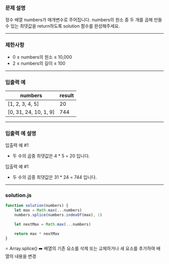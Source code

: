 ### 문제 설명

정수 배열 numbers가 매개변수로 주어집니다. numbers의 원소 중 두 개를 곱해 만들 수 있는 최댓값을 return하도록 solution 함수를 완성해주세요.

---
### 제한사항

* 0 ≤ numbers의 원소 ≤ 10,000
* 2 ≤ numbers의 길이 ≤ 100

---
### 입출력 예

numbers	| result
-- | --
[1, 2, 3, 4, 5]	| 20
[0, 31, 24, 10, 1, 9]	| 744

---
### 입출력 예 설명

입출력 예 #1

* 두 수의 곱중 최댓값은 4 * 5 = 20 입니다.

입출력 예 #1

* 두 수의 곱중 최댓값은 31 * 24 = 744 입니다.

---
### solution.js

```js
function solution(numbers) {
    let max = Math.max(...numbers)
    numbers.splice(numbers.indexOf(max), 1)
    
    let nextMax = Math.max(...numbers)
    
    return max * nextMax
}
```

⭐️ Array.splice() ➡️ 배열의 기존 요소를 삭제 또는 교체하거나 새 요소를 추가하여 배열의 내용을 변경
